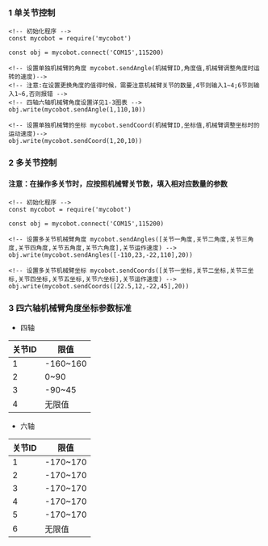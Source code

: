 ### 1 单关节控制
```
<!-- 初始化程序 -->
const mycobot = require('mycobot')

const obj = mycobot.connect('COM15',115200)

<!-- 设置单独机械臂的角度 mycobot.sendAngle(机械臂ID,角度值,机械臂调整角度时运转的速度)-->
<!-- 注意:在设置更换角度的值得时候，需要注意机械臂关节的数量,4节则输入1~4;6节则输入1~6,否则报错 -->
<!-- 四轴六轴机械臂角度设置详见1-3图表 -->
obj.write(mycobot.sendAngle(1,110,10))

<!-- 设置单独机械臂的坐标 mycobot.sendCoord(机械臂ID,坐标值,机械臂调整坐标时的运动速度)-->
obj.write(mycobot.sendCoord(1,20,10))
```
### 2 多关节控制
#### 注意：在操作多关节时，应按照机械臂关节数，填入相对应数量的参数

```
<!-- 初始化程序 -->
const mycobot = require('mycobot')

const obj = mycobot.connect('COM15',115200)

<!-- 设置多关节机械臂角度 mycobot.sendAngles([关节一角度,关节二角度,关节三角度,关节四角度,关节五角度,关节六角度],关节运作速度) -->
obj.write(mycobot.sendAngles([-110,23,-22,110],20))

<!-- 设置多关节机械臂坐标 mycobot.sendCoords([关节一坐标,关节二坐标,关节三坐标,关节四坐标,关节五坐标,关节六坐标],关节运作速度) -->
obj.write(mycobot.sendCoords([22.5,12,-22,45],20))
```

### 3 四六轴机械臂角度坐标参数标准
- 四轴

|  关节ID  |  限值  |
|  ----  |  ----  |
|  1  |  -160~160  |
|  2  |  0~90  |
|  3  |  -90~45  |
|  4  |  无限值  |
- 六轴

|  关节ID  |  限值  |
|  ----  |  ----  |
|  1  |  -170~170  |
|  2  |  -170~170  |
|  3  |  -170~170  |
|  4  |  -170~170  |
|  5  |  -170~170  |
|  6  |  无限值  |
